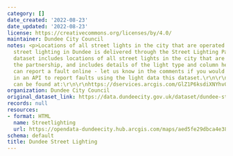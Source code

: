 ```yaml
---
category: []
date_created: '2022-08-23'
date_updated: '2022-08-23'
license: https://creativecommons.org/licenses/by/4.0/
maintainer: Dundee City Council
notes: <p>Locations of all street lights in the city that are operated by the partnership\r\n\r\nThe
  street lighting in Dundee is delivered through the Street Lighting Partnership.\r\n\r\nThis
  dataset includes locations of all street lights in the city that are operated by
  the partnership, and includes details of the light type and column height.\r\n\r\nYou
  can report a fault online - let us know in the comments if you would be interested
  in an API to report faults using the light data this dataset.\r\n\r\n\r\n\r\nWFS
  can be found at:\r\n\r\nhttps://dservices.arcgis.com/GlZ1P6ksdiXNYhvC/arcgis/services/Streetlighting_Public/WFSServer?service=wfs&amp;request=getcapabilities</p>
organization: Dundee City Council
original_dataset_link: https://data.dundeecity.gov.uk/dataset/dundee-street-lighting
records: null
resources:
- format: HTML
  name: Streetlighting
  url: https://opendata-dundeecity.hub.arcgis.com/maps/aed5fe29dbca4e388d887e495089676e/about
schema: default
title: Dundee Street Lighting
---
```

